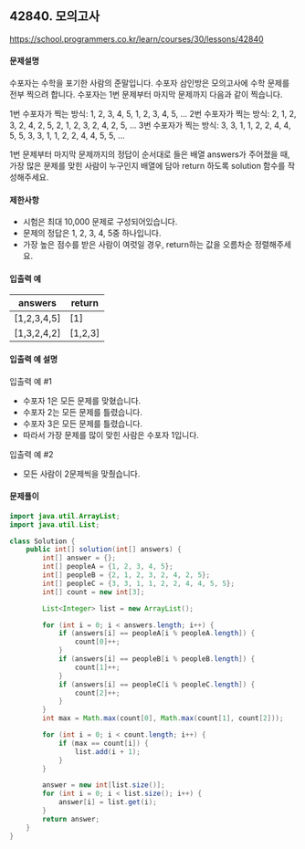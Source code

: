 ## 42840. 모의고사

https://school.programmers.co.kr/learn/courses/30/lessons/42840

#### 문제설명

수포자는 수학을 포기한 사람의 준말입니다. 수포자 삼인방은 모의고사에 수학 문제를 전부 찍으려 합니다. 수포자는 1번 문제부터 마지막 문제까지 다음과 같이 찍습니다.

1번 수포자가 찍는 방식: 1, 2, 3, 4, 5, 1, 2, 3, 4, 5, ... 2번 수포자가 찍는 방식: 2, 1, 2, 3, 2, 4, 2, 5, 2, 1, 2, 3, 2, 4, 2, 5, ... 3번
수포자가 찍는 방식: 3, 3, 1, 1, 2, 2, 4, 4, 5, 5, 3, 3, 1, 1, 2, 2, 4, 4, 5, 5, ...

1번 문제부터 마지막 문제까지의 정답이 순서대로 들은 배열 answers가 주어졌을 때, 가장 많은 문제를 맞힌 사람이 누구인지 배열에 담아 return 하도록 solution 함수를 작성해주세요.

#### 제한사항

- 시험은 최대 10,000 문제로 구성되어있습니다.
- 문제의 정답은 1, 2, 3, 4, 5중 하나입니다.
- 가장 높은 점수를 받은 사람이 여럿일 경우, return하는 값을 오름차순 정렬해주세요.

#### 입출력 예

| answers | return  |
|---------|---------|
| [1,2,3,4,5]      | [1]     |
| [1,3,2,4,2]   | [1,2,3] |

#### 입출력 예 설명

입출력 예 #1

- 수포자 1은 모든 문제를 맞혔습니다.
- 수포자 2는 모든 문제를 틀렸습니다.
- 수포자 3은 모든 문제를 틀렸습니다.
- 따라서 가장 문제를 많이 맞힌 사람은 수포자 1입니다.

입출력 예 #2

- 모든 사람이 2문제씩을 맞췄습니다.

#### 문제풀이

```java
import java.util.ArrayList;
import java.util.List;

class Solution {
    public int[] solution(int[] answers) {
        int[] answer = {};
        int[] peopleA = {1, 2, 3, 4, 5};
        int[] peopleB = {2, 1, 2, 3, 2, 4, 2, 5};
        int[] peopleC = {3, 3, 1, 1, 2, 2, 4, 4, 5, 5};
        int[] count = new int[3];

        List<Integer> list = new ArrayList();

        for (int i = 0; i < answers.length; i++) {
            if (answers[i] == peopleA[i % peopleA.length]) {
                count[0]++;
            }
            if (answers[i] == peopleB[i % peopleB.length]) {
                count[1]++;
            }
            if (answers[i] == peopleC[i % peopleC.length]) {
                count[2]++;
            }
        }
        int max = Math.max(count[0], Math.max(count[1], count[2]));

        for (int i = 0; i < count.length; i++) {
            if (max == count[i]) {
                list.add(i + 1);
            }
        }

        answer = new int[list.size()];
        for (int i = 0; i < list.size(); i++) {
            answer[i] = list.get(i);
        }
        return answer;
    }
}

```


